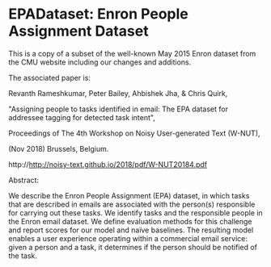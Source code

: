 # EPADataset: Enron People Assignment Dataset
This is a copy of a subset of the well-known May 2015 Enron dataset from the CMU website including our changes and additions.

The associated paper is:

Revanth Rameshkumar, Peter Bailey, Ahbishek Jha, & Chris Quirk,

"Assigning people to tasks identified in email: The EPA dataset for addressee tagging for detected task intent",

Proceedings of The 4th Workshop on Noisy User-generated Text (W-NUT), 

(Nov 2018) Brussels, Belgium.

http://http://noisy-text.github.io/2018/pdf/W-NUT20184.pdf

Abstract:

We describe the Enron People Assignment
(EPA) dataset, in which tasks that are
described in emails are associated with the
person(s) responsible for carrying out these
tasks. We identify tasks and the responsible
people in the Enron email dataset. We
define evaluation methods for this
challenge and report scores for our model
and naïve baselines. The resulting model
enables a user experience operating within
a commercial email service: given a person
and a task, it determines if the person
should be notified of the task.
